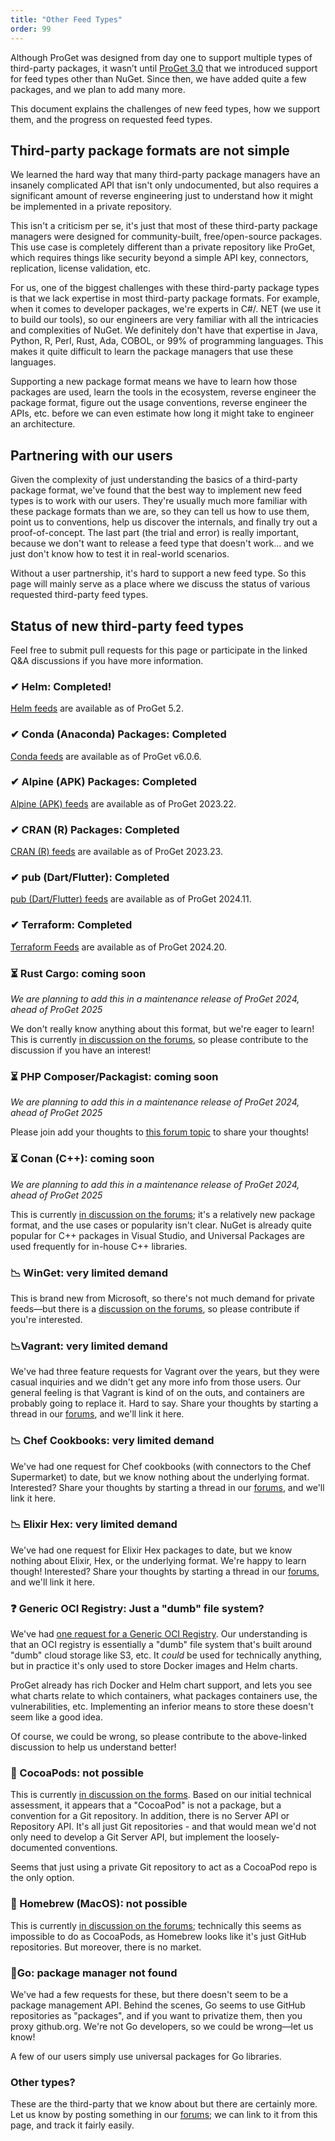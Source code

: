 ```yaml
---
title: "Other Feed Types"
order: 99
---
```


Although ProGet was designed from day one to support multiple types of third-party packages, it wasn’t until [ProGet 3.0](https://inedo.com/products/roadmap/proget) that we introduced support for feed types other than NuGet. Since then, we have added quite a few packages, and we plan to add many more.

This document explains the challenges of new feed types, how we support them, and the progress on requested feed types.

## Third-party package formats are not simple

We learned the hard way that many third-party package managers have an insanely complicated API that isn't only undocumented, but also requires a significant amount of reverse engineering just to understand how it might be implemented in a private repository.

This isn't a criticism per se, it's just that most of these third-party package managers were designed for community-built, free/open-source packages. This use case is completely different than a private repository like ProGet, which requires things like security beyond a simple API key, connectors, replication, license validation, etc.

For us, one of the biggest challenges with these third-party package types is that we lack expertise in most third-party package formats. For example, when it comes to developer packages, we're experts in C#/. NET (we use it to build our tools), so our engineers are very familiar with all the intricacies and complexities of NuGet. We definitely don't have that expertise in Java, Python, R, Perl, Rust, Ada, COBOL, or 99% of programming languages. This makes it quite difficult to learn the package managers that use these languages.

Supporting a new package format means we have to learn how those packages are used, learn the tools in the ecosystem, reverse engineer the package format, figure out the usage conventions, reverse engineer the APIs, etc. before we can even estimate how long it might take to engineer an architecture.

## Partnering with our users

Given the complexity of just understanding the basics of a third-party package format, we've found that the best way to implement new feed types is to work with our users. They're usually much more familiar with these package formats than we are, so they can tell us how to use them, point us to conventions, help us discover the internals, and finally try out a proof-of-concept. The last part (the trial and error) is really important, because we don't want to release a feed type that doesn't work... and we just don't know how to test it in real-world scenarios.

Without a user partnership, it's hard to support a new feed type. So this page will mainly serve as a place where we discuss the status of various requested third-party feed types.

## Status of new third-party feed types

Feel free to submit pull requests for this page or participate in the linked Q&A discussions if you have more information.

### ✔ Helm: Completed!

[Helm feeds](/docs/proget/feeds/helm) are available as of ProGet 5.2.

### ✔ Conda (Anaconda) Packages: Completed

 [Conda feeds](/docs/proget/feeds/conda) are available as of ProGet v6.0.6.
 
 ### ✔ Alpine (APK) Packages: Completed

 [Alpine (APK) feeds](/docs/proget/feeds/alpine) are available as of ProGet 2023.22.
 
### ✔ CRAN (R) Packages: Completed

 [CRAN (R) feeds](/docs/proget/feeds/cran) are available as of ProGet 2023.23.

### ✔ pub (Dart/Flutter): Completed

 [pub (Dart/Flutter) feeds](/docs/proget/feeds/pub) are available as of ProGet 2024.11.

### ✔ Terraform: Completed

[Terraform Feeds](/docs/proget/feeds/terraform) are available as of ProGet 2024.20.

### ⏳ Rust Cargo: coming soon

*We are planning to add this in a maintenance release of ProGet 2024, ahead of ProGet 2025*

We don't really know anything about this format, but we're eager to learn! This is currently [in discussion on the forums](https://forums.inedo.com/topic/3246), so please contribute to the discussion if you have an interest!


### ⏳ PHP Composer/Packagist: coming soon

*We are planning to add this in a maintenance release of ProGet 2024, ahead of ProGet 2025*

Please join add your thoughts to [this forum topic](https://forums.inedo.com/topic/734/composer-packagist-feeds) to share your thoughts!

### ⏳ Conan (C++): coming soon

*We are planning to add this in a maintenance release of ProGet 2024, ahead of ProGet 2025*

This is currently [in discussion on the forums](https://forums.inedo.com/topic/2918); it's a relatively new package format, and the use cases or popularity isn't clear. NuGet is already quite popular for C++ packages in Visual Studio, and Universal Packages are used frequently for in-house C++ libraries. 

### 📉 WinGet: very limited demand

This is brand new from Microsoft, so there's not much demand for private feeds—but there is a [discussion on the forums](https://forums.inedo.com/topic/3257), so please contribute if you're interested.

### 📉Vagrant: very limited demand 

We've had three feature requests for Vagrant over the years, but they were casual inquiries and we didn't get any more info from those users. Our general feeling is that Vagrant is kind of on the outs, and containers are probably going to replace it. Hard to say. Share your thoughts by starting a thread in our [forums](https://forums.inedo.com/), and we'll link it here.

### 📉 Chef Cookbooks: very limited demand 

We've had one request for Chef cookbooks (with connectors to the Chef Supermarket) to date, but we know nothing about the underlying format. Interested? Share your thoughts by starting a thread in our [forums](https://forums.inedo.com/), and we'll link it here.

### 📉 Elixir Hex: very limited demand

We've had one request for Elixir Hex packages to date, but we know nothing about Elixir, Hex, or the underlying format. We're happy to learn though! Interested? Share your thoughts by starting a thread in our [forums](https://forums.inedo.com/), and we'll link it here.

### ❓ Generic OCI Registry: Just a "dumb" file system?

We've had [one request for a Generic OCI Registry](https://forums.inedo.com/topic/4256/oci-support). Our understanding is that an OCI registry is essentially a "dumb" file system that's built around "dumb" cloud storage like S3, etc. It *could* be used for technically anything, but in practice it's only used to store Docker images and Helm charts.

ProGet already has rich Docker and Helm chart support, and lets you see what charts relate to which containers, what packages containers use, the vulnerabilities, etc. Implementing an inferior means to store these doesn't seem like a good idea.

Of course, we could be wrong, so please contribute to the above-linked discussion to help us understand better!

### 🚫 CocoaPods: not possible

This is currently [in discussion on the forms](https://forums.inedo.com/topic/4224). Based on our initial technical assessment, it appears that a "CocoaPod" is not a package, but a convention for a Git repository.  In addition, there is no Server API or Repository API. It's all just Git repositories - and that would mean we'd not only need to develop a Git Server API, but implement the loosely-documented conventions.

Seems that just using a private Git repository to act as a CocoaPod repo is the only option.

### 🚫 Homebrew (MacOS): not possible
This is currently [in discussion on the forums](https://forums.inedo.com/topic/3306); technically this seems as impossible to do as CocoaPods, as Homebrew looks like it's just GitHub repositories. But moreover, there is no market.

### 🔎Go: package manager not found

We've had a few requests for these, but there doesn't seem to be a package management API. Behind the scenes, Go seems to use GitHub repositories as "packages", and if you want to privatize them, then you proxy github.org. We're not Go developers, so we could be wrong—let us know!

A few of our users simply use universal packages for Go libraries.

### Other types?

These are the third-party that we know about but there are certainly more. Let us know by posting something in our [forums](https://forums.inedo.com/); we can link to it from this page, and track it fairly easily. 

